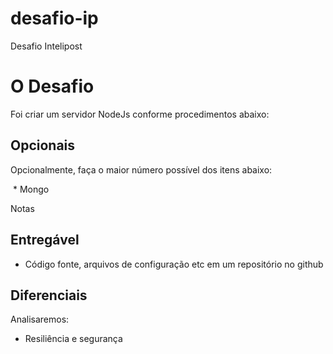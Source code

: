 # desafio-ip
Desafio Intelipost

# O Desafio

Foi criar um servidor NodeJs conforme procedimentos abaixo:

## Opcionais

Opcionalmente, faça o maior número possível dos itens abaixo:

  * Mongo

Notas

## Entregável

  * Código fonte, arquivos de configuração etc em um repositório no github

## Diferenciais

Analisaremos:
  - Resiliência e segurança

